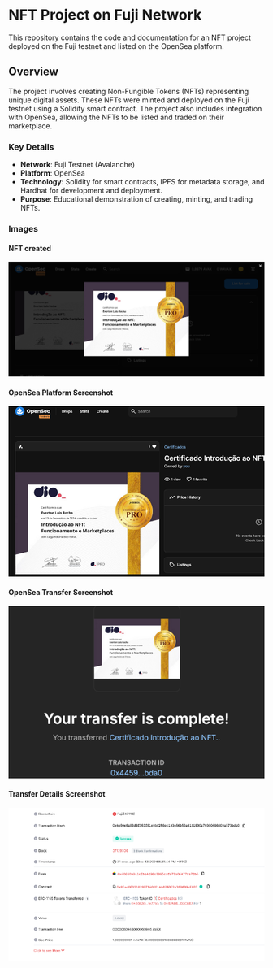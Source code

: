 # NFT Project on Fuji Network

This repository contains the code and documentation for an NFT project deployed on the Fuji testnet and listed on the OpenSea platform.

## Overview

The project involves creating Non-Fungible Tokens (NFTs) representing unique digital assets. These NFTs were minted and deployed on the Fuji testnet using a Solidity smart contract. The project also includes integration with OpenSea, allowing the NFTs to be listed and traded on their marketplace.

### Key Details

- **Network**: Fuji Testnet (Avalanche)
- **Platform**: OpenSea
- **Technology**: Solidity for smart contracts, IPFS for metadata storage, and Hardhat for development and deployment.
- **Purpose**: Educational demonstration of creating, minting, and trading NFTs.

### Images


#### NFT created
<img src="https://github.com/RochaEverton/PrimeiroNFT/blob/main/Images/Certificado%20Introdu%C3%A7%C3%A3o%20ao%20NFT.%20-%20Certificados%20OpenSea.png" alt="NFT Created" width="600"/>


#### OpenSea Platform Screenshot
<img src="https://github.com/RochaEverton/PrimeiroNFT/blob/main/Images/OpenSea.png" alt="Opensea Plataform" width="600"/>


#### OpenSea Transfer Screenshot
![OpenSea Screenshot](https://github.com/RochaEverton/PrimeiroNFT/blob/main/Images/YourTransfer.png)


#### Transfer Details Screenshot
![OpenSea Screenshot](https://github.com/RochaEverton/PrimeiroNFT/blob/main/Images/Transaction%20Details%20Explorer.png)


